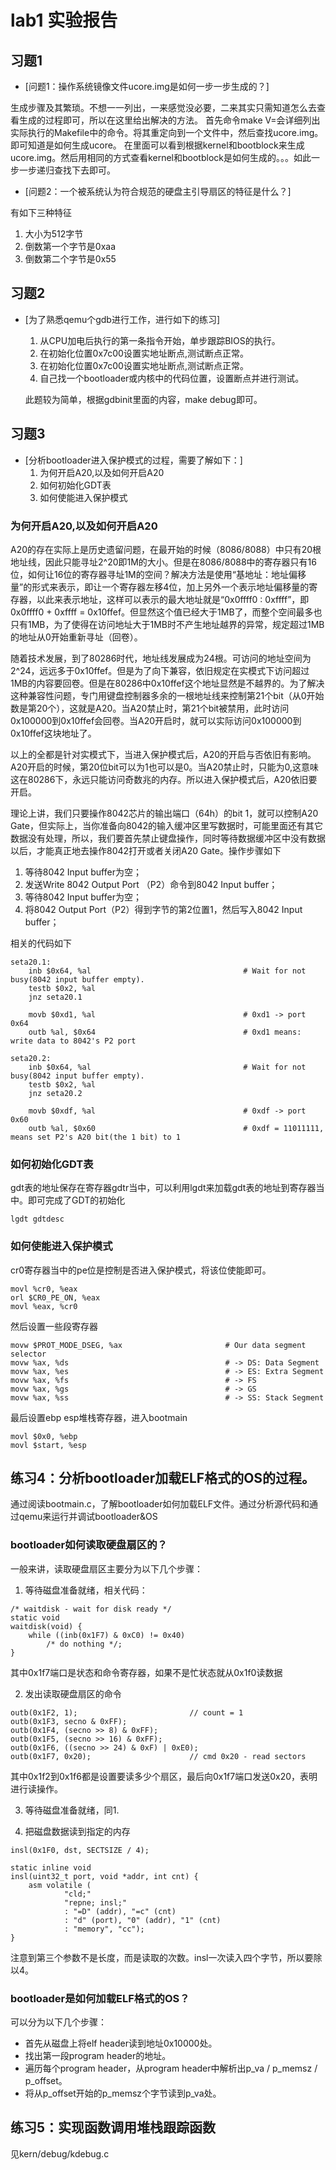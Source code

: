 # lab1 实验报告
## 习题1
* [问题1：操作系统镜像文件ucore.img是如何一步一步生成的？]

生成步骤及其繁琐。不想一一列出，一来感觉没必要，二来其实只需知道怎么去查看生成的过程即可，所以在这里给出解决的方法。
首先命令make V=会详细列出实际执行的Makefile中的命令。将其重定向到一个文件中，然后查找ucore.img。即可知道是如何生成ucore。
在里面可以看到根据kernel和bootblock来生成ucore.img。然后用相同的方式查看kernel和bootblock是如何生成的。。。如此一步一步递归查找下去即可。

* [问题2：一个被系统认为符合规范的硬盘主引导扇区的特征是什么？]

有如下三种特征

  1. 大小为512字节
  2. 倒数第一个字节是0xaa
  3. 倒数第二个字节是0x55

## 习题2
* [为了熟悉qemu个gdb进行工作，进行如下的练习]

  1. 从CPU加电后执行的第一条指令开始，单步跟踪BIOS的执行。
  2. 在初始化位置0x7c00设置实地址断点,测试断点正常。
  3. 在初始化位置0x7c00设置实地址断点,测试断点正常。
  4. 自己找一个bootloader或内核中的代码位置，设置断点并进行测试。
	
	此题较为简单，根据gdbinit里面的内容，make debug即可。

## 习题3
* [分析bootloader进入保护模式的过程，需要了解如下：]
  1. 为何开启A20,以及如何开启A20
  2. 如何初始化GDT表
  3. 如何使能进入保护模式
  
### 为何开启A20,以及如何开启A20
  
  A20的存在实际上是历史遗留问题，在最开始的时候（8086/8088）中只有20根地址线，因此只能寻址2^20即1M的大小。但是在8086/8088中的寄存器只有16位，如何让16位的寄存器寻址1M的空间？解决方法是使用“基地址：地址偏移量”的形式来表示，即让一个寄存器左移4位，加上另外一个表示地址偏移量的寄存器，以此来表示地址，这样可以表示的最大地址就是“0x0ffff0 : 0xffff”，即0x0ffff0 + 0xffff = 0x10ffef。但显然这个值已经大于1MB了，而整个空间最多也只有1MB，为了使得在访问地址大于1MB时不产生地址越界的异常，规定超过1MB的地址从0开始重新寻址（回卷）。
  
  随着技术发展，到了80286时代，地址线发展成为24根。可访问的地址空间为2^24，远远多于0x10ffef。但是为了向下兼容，依旧规定在实模式下访问超过1MB的内容要回卷。但是在80286中0x10ffef这个地址显然是不越界的。为了解决这种兼容性问题，专门用键盘控制器多余的一根地址线来控制第21个bit（从0开始数是第20个），这就是A20。当A20禁止时，第21个bit被禁用，此时访问0x100000到0x10ffef会回卷。当A20开启时，就可以实际访问0x100000到0x10ffef这块地址了。
  
  以上的全都是针对实模式下，当进入保护模式后，A20的开启与否依旧有影响。A20开启的时候，第20位bit可以为1也可以是0。当A20禁止时，只能为0,这意味这在80286下，永远只能访问奇数兆的内存。所以进入保护模式后，A20依旧要开启。
  
  理论上讲，我们只要操作8042芯片的输出端口（64h）的bit 1，就可以控制A20 Gate，但实际上，当你准备向8042的输入缓冲区里写数据时，可能里面还有其它数据没有处理，所以，我们要首先禁止键盘操作，同时等待数据缓冲区中没有数据以后，才能真正地去操作8042打开或者关闭A20 Gate。操作步骤如下
  
  1. 等待8042 Input buffer为空；
  2. 发送Write 8042 Output Port （P2）命令到8042 Input buffer；
  3. 等待8042 Input buffer为空；
  4. 将8042 Output Port（P2）得到字节的第2位置1，然后写入8042 Input buffer；
  
  相关的代码如下
  
```
seta20.1:
    inb $0x64, %al                                  # Wait for not busy(8042 input buffer empty).
    testb $0x2, %al
    jnz seta20.1

    movb $0xd1, %al                                 # 0xd1 -> port 0x64
    outb %al, $0x64                                 # 0xd1 means: write data to 8042's P2 port

seta20.2:
    inb $0x64, %al                                  # Wait for not busy(8042 input buffer empty).
    testb $0x2, %al
    jnz seta20.2

    movb $0xdf, %al                                 # 0xdf -> port 0x60
    outb %al, $0x60                                 # 0xdf = 11011111, means set P2's A20 bit(the 1 bit) to 1
```
  
### 如何初始化GDT表
  gdt表的地址保存在寄存器gdtr当中，可以利用lgdt来加载gdt表的地址到寄存器当中。即可完成了GDT的初始化

  ```
  lgdt gdtdesc
  ```

### 如何使能进入保护模式
  cr0寄存器当中的pe位是控制是否进入保护模式，将该位使能即可。
  
  ```
  movl %cr0, %eax
  orl $CR0_PE_ON, %eax
  movl %eax, %cr0
  ```
  
  然后设置一些段寄存器
  
  ```
  movw $PROT_MODE_DSEG, %ax                       # Our data segment selector
  movw %ax, %ds                                   # -> DS: Data Segment
  movw %ax, %es                                   # -> ES: Extra Segment
  movw %ax, %fs                                   # -> FS
  movw %ax, %gs                                   # -> GS
  movw %ax, %ss                                   # -> SS: Stack Segment
  ```
  
  最后设置ebp esp堆栈寄存器，进入bootmain
  
  ```
  movl $0x0, %ebp
  movl $start, %esp
  ```
  
## 练习4：分析bootloader加载ELF格式的OS的过程。

通过阅读bootmain.c，了解bootloader如何加载ELF文件。通过分析源代码和通过qemu来运行并调试bootloader&OS

### bootloader如何读取硬盘扇区的？
  一般来讲，读取硬盘扇区主要分为以下几个步骤：
  
  1. 等待磁盘准备就绪，相关代码：
  
  ```
  /* waitdisk - wait for disk ready */
  static void
  waitdisk(void) {
      while ((inb(0x1F7) & 0xC0) != 0x40)
          /* do nothing */;
  }
  ```
  其中0x1f7端口是状态和命令寄存器，如果不是忙状态就从0x1f0读数据
  
  2. 发出读取硬盘扇区的命令
  
  ```
  outb(0x1F2, 1);                         // count = 1
  outb(0x1F3, secno & 0xFF);
  outb(0x1F4, (secno >> 8) & 0xFF);
  outb(0x1F5, (secno >> 16) & 0xFF);
  outb(0x1F6, ((secno >> 24) & 0xF) | 0xE0);
  outb(0x1F7, 0x20);                      // cmd 0x20 - read sectors
  ```
  
  其中0x1f2到0x1f6都是设置要读多少个扇区，最后向0x1f7端口发送0x20，表明进行读操作。
  
  3. 等待磁盘准备就绪，同1.
  
  4. 把磁盘数据读到指定的内存
  
  ```
  insl(0x1F0, dst, SECTSIZE / 4);
  
  static inline void
  insl(uint32_t port, void *addr, int cnt) {
      asm volatile (
              "cld;"
              "repne; insl;"
              : "=D" (addr), "=c" (cnt)
              : "d" (port), "0" (addr), "1" (cnt)
              : "memory", "cc");
  }
  ```
  
  注意到第三个参数不是长度，而是读取的次数。insl一次读入四个字节，所以要除以4。
  
### bootloader是如何加载ELF格式的OS？
  
  可以分为以下几个步骤：
  
  - 首先从磁盘上将elf header读到地址0x10000处。
  - 找出第一段program header的地址。
  - 遍历每个program header，从program header中解析出p_va / p_memsz / p_offset。
  - 将从p_offset开始的p_memsz个字节读到p_va处。
  
## 练习5：实现函数调用堆栈跟踪函数 

  见kern/debug/kdebug.c

